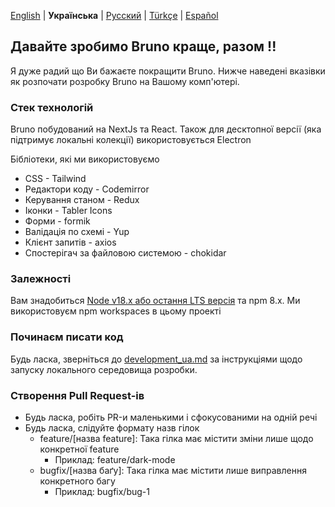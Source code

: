[English](/contributing.md) | **Українська** | [Русский](/contributing_ru.md) | [Türkçe](/contributing_tr.md) | [Español](/contributing_es.md)

## Давайте зробимо Bruno краще, разом !!

Я дуже радий що Ви бажаєте покращити Bruno. Нижче наведені вказівки як розпочати розробку Bruno на Вашому комп'ютері.

### Стек технологій

Bruno побудований на NextJs та React. Також для десктопної версії (яка підтримує локальні колекції) використовується Electron

Бібліотеки, які ми використовуємо

- CSS - Tailwind
- Редактори коду - Codemirror
- Керування станом - Redux
- Іконки - Tabler Icons
- Форми - formik
- Валідація по схемі - Yup
- Клієнт запитів - axios
- Спостерігач за файловою системою - chokidar

### Залежності

Вам знадобиться [Node v18.x або остання LTS версія](https://nodejs.org/en/) та npm 8.x. Ми використовуєм npm workspaces в цьому проекті

### Починаєм писати код

Будь ласка, зверніться до [development_ua.md](docs/development_ua.md) за інструкціями щодо запуску локального середовища розробки.

### Створення Pull Request-ів

- Будь ласка, робіть PR-и маленькими і сфокусованими на одній речі
- Будь ласка, слідуйте формату назв гілок
  - feature/[назва feature]: Така гілка має містити зміни лише щодо конкретної feature
    - Приклад: feature/dark-mode
  - bugfix/[назва баґу]: Така гілка має містити лише виправлення конкретного багу
    - Приклад: bugfix/bug-1
